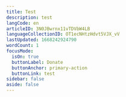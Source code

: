 ```yaml
---
title: Test
description: test
langCode: en
articleID: 3N0JBwrnx11vTDVbW4LB
languageCollectionID: OT1ecNHtzHdvt5VJX_vV
lastUpdated: 1668242924790
wordCount: 1
focusMode: 
  isOn: true
  buttonLabel: Donate
  buttonAnchor: primary-action
  buttonLink: test
sidebar: false
aside: false
---
```


